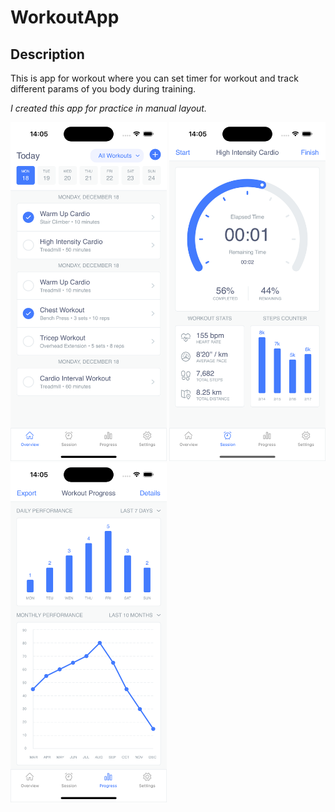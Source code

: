 #  WorkoutApp

## Description

This is app for workout where you can set timer for workout and track different params of you body during training.


_I created this app for practice in manual layout._

<img src="Images/OverviewScreen.png" alt="Overview Screen" width="250" /> <img src="Images/SessionScreen.png" alt="Session Screen" width="250" />
<img src="Images/ProgressScreen.png" alt="Progress Screen" width="250" />


